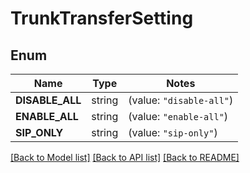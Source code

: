 # TrunkTransferSetting

## Enum
Name | Type | Notes
------------ | ------------- | -------------
**DISABLE_ALL** | string | (value: `"disable-all"`)
**ENABLE_ALL** | string | (value: `"enable-all"`)
**SIP_ONLY** | string | (value: `"sip-only"`)


[[Back to Model list]](../README.md#documentation-for-models) [[Back to API list]](../README.md#documentation-for-api-endpoints) [[Back to README]](../README.md)



